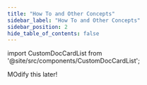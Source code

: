 ```yaml
---
title: "How To and Other Concepts"
sidebar_label: "How To and Other Concepts"
sidebar_position: 2
hide_table_of_contents: false
---
```


import CustomDocCardList from '@site/src/components/CustomDocCardList';
 

 MOdify this later!


<CustomDocCardList />


